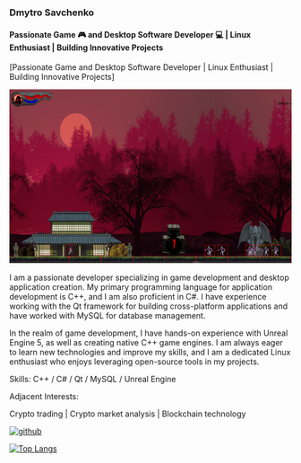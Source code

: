 ### Dmytro Savchenko
#### Passionate Game 🎮 and Desktop Software Developer 💻 | Linux Enthusiast | Building Innovative Projects
[Passionate Game and Desktop Software Developer | Linux Enthusiast | Building Innovative Projects]

<img src='https://github.com/Shell-reversecpp/Shell-reversecpp/blob/main/SwordfSlash1.png' height='310' width = '600'>

I am a passionate developer specializing in game development and desktop application creation. My primary programming language for application development is C++, and I am also proficient in C#. I have experience working with the Qt framework for building cross-platform applications and have worked with MySQL for database management.

In the realm of game development, I have hands-on experience with Unreal Engine 5, as well as creating native C++ game engines. I am always eager to learn new technologies and improve my skills, and I am a dedicated Linux enthusiast who enjoys leveraging open-source tools in my projects. 

Skills: C++ / C# / Qt / MySQL / Unreal Engine

Adjacent Interests:

Crypto trading | 
Crypto market analysis |
Blockchain technology 

[<img src='https://cdn.jsdelivr.net/npm/simple-icons@3.0.1/icons/github.svg' alt='github' height='40'>](https://github.com/Shell-reversecpp)  

[![Top Langs](https://github-readme-stats.vercel.app/api/top-langs/?username=Shell-reversecpp)](https://github.com/anuraghazra/github-readme-stats)

